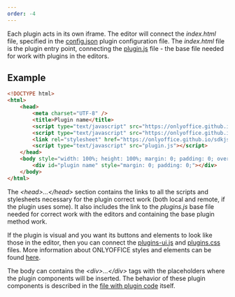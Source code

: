 ```yaml
---
order: -4
---
```


Each plugin acts in its own iframe. The editor will connect the *index.html* file, specified in the [config.json](../Manifest/index.md) plugin configuration file. The *index.html* file is the plugin entry point, connecting the [plugin.js](https://onlyoffice.github.io/sdkjs-plugins/v1/plugins.js) file - the base file needed for work with plugins in the editors.

## Example

``` html
<!DOCTYPE html>
<html>
    <head>
        <meta charset="UTF-8" />
        <title>Plugin name</title>
        <script type="text/javascript" src="https://onlyoffice.github.io/sdkjs-plugins/v1/plugins.js"></script>
        <script type="text/javascript" src="https://onlyoffice.github.io/sdkjs-plugins/v1/plugins-ui.js"></script>
        <link rel="stylesheet" href="https://onlyoffice.github.io/sdkjs-plugins/v1/plugins.css">
        <script type="text/javascript" src="plugin.js"></script>
    </head>
    <body style="width: 100%; height: 100%; margin: 0; padding: 0; overflow: hidden;">
        <div id="plugin name" style="margin: 0; padding: 0;"></div>
    </body>
</html>
```

The *\<head>...\</head>* section contains the links to all the scripts and stylesheets necessary for the plugin correct work (both local and remote, if the plugin uses some). It also includes the link to the *plugins.js* base file needed for correct work with the editors and containing the base plugin method work.

If the plugin is visual and you want its buttons and elements to look like those in the editor, then you can connect the [plugins-ui.js](https://onlyoffice.github.io/sdkjs-plugins/v1/plugins-ui.js) and [plugins.css](https://onlyoffice.github.io/sdkjs-plugins/v1/plugins.css) files. More information about ONLYOFFICE styles and elements can be found [here](../Styles/index.md).

The body can contains the *\<div>...\</div>* tags with the placeholders where the plugin components will be inserted. The behavior of these plugin components is described in the [file with plugin code](../../Interacting%20with%20editors/Overview/index.md) itself.
